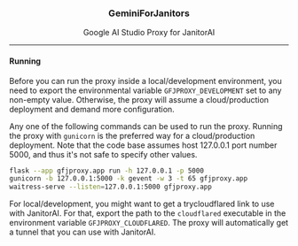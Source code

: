 <div align="center">
  <h3>GeminiForJanitors</h3>
  <p>Google AI Studio Proxy for JanitorAI</p>
</div>

<hr />

#### Running

Before you can run the proxy inside a local/development environment, you need to export the environmental variable `GFJPROXY_DEVELOPMENT` set to any non-empty value. Otherwise, the proxy will assume a cloud/production deployment and demand more configuration.

Any one of the following commands can be used to run the proxy. Running the proxy with `gunicorn` is the preferred way for a cloud/production deployment. Note that the code base assumes host 127.0.0.1 port number 5000, and thus it's not safe to specify other values.

```sh
flask --app gfjproxy.app run -h 127.0.0.1 -p 5000
gunicorn -b 127.0.0.1:5000 -k gevent -w 3 -t 65 gfjproxy.app
waitress-serve --listen=127.0.0.1:5000 gfjproxy.app
```

For local/development, you might want to get a trycloudflared link to use with JanitorAI. For that, export the path to the `cloudflared` executable in the environment variable `GFJPROXY_CLOUDFLARED`. The proxy will automatically get a tunnel that you can use with JanitorAI.
